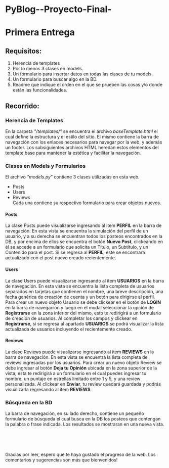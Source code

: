 # PyBlog--Proyecto-Final-

# Primera Entrega



## Requisitos:
1. Herencia de templates
2. Por lo menos 3 clases en models.
3. Un formulario para insertar datos en todas las clases de tu models.
4. Un formulario para buscar algo en la BD.
5. Readme que indique el orden en el que se prueben las cosas y/o donde están las funcionalidades.

## Recorrido:

### Herencia de Templates
En la carpeta _"/templates/"_ se encuentra el archivo _baseTemplate.html_ el cual define la estructura y el estilo del sitio. El mismo contiene la barra de navegación con los enlaces necesarios para navegar por la web, y además un footer. Los subsiguientes archivos HTML heredan estos elementos del template base para mantener la estética y facilitar la navegación.

### Clases en Models y Formularios
El archivo _"models.py"_ contiene 3 clases utilizadas en esta web. <br>
- Posts  <br>
- Users  <br>
- Reviews  <br>
Cada una contiene su respectivo formulario para crear objetos nuevos.
#### Posts
La clase Posts puede visualizarse ingresando al item **PERFIL** en la barra de navegación. En esta vista se encuentra la simulación del perfil de un usuario, y a su derecha se encuentran todos los posteos encontrados en la DB, y por encima de ellos se encuentra el botón **Nuevo Post**, clickeando en él se accede a un formulario que solicita un Título, un Subtítulo, y un Contenido para el post. Si se regresa al **PERFIL**, este se encontrará actualizado con el post nuevo creado recientemente.

#### Users
La clase Users puede visualizarse ingresando al item **USUARIOS** en la barra de navegación. En esta vista se encuentra la lista completa de usuarios separados en tarjetas que contienen el nombre, una breve descripción, una fecha genérica de creación de cuenta y un botón para dirigirse al perfil. Para crear un nuevo objeto Usuario se debe clickear en el botón de **LOGIN** en la barra de navegación y luego en el modal seleccionar la opción de **Registrarse** en la zona inferior del mismo, esto te redirigirá a un formulario de creación de usuarios. Al completar los campos y clickear en **Registrarse**, si se regresa al apartado **USUARIOS** se podrá visualizar la lista actualizada de usuarios incluyendo el recientemente creado.

#### Reviews
La clase Reviews puede visualizarse ingresando al item **REVIEWS** en la barra de navegación. En esta vista se encuentra la lista completa de reviews ingresadas por los usuarios. Para crear un nuevo objeto Review se debe ingresar al botón **Deja tu Opinión** ubicada en la zona superior de la vista, esta te redirigirá a un formulario en el cual puedes ingresar tu nombre, un puntaje en estrellas limitado entre 1 y 5, y una review personalizada. Al clickear en **Enviar**, tu review quedará guardada y podrás visualizarla regresando al item **REVIEWS**.

### Búsqueda en la BD

La barra de navegación, en su lado derecho, contiene un pequeño formulario de búsqueda el cual busca en la DB los posteos que contengan la palabra o frase indicada. Los resultados se mostraran en una nueva vista.

<br>
<br>
<br>

Gracias por leer, espero que te haya gustado el progreso de la web. Los comentarios y sugerencias son más que bienvenidos!
